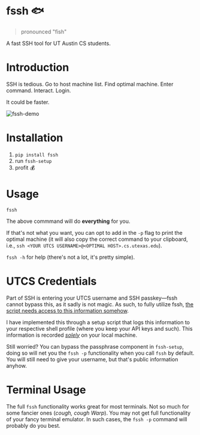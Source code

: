# fssh 🐟

> pronounced "fish"

A fast SSH tool for UT Austin CS students.

# Introduction

SSH is tedious. Go to host machine list. Find optimal machine. Enter command. Interact. Login.

It could be faster.

![fssh-demo](https://github.com/migopp/fssh/assets/128272843/7f4c80c1-f871-438b-b1ee-99a1108de418)

# Installation

1. `pip install fssh`
2. run `fssh-setup`
3. profit 💰

# Usage

```
fssh
```

The above commmand will do __everything__ for you.

If that's not what you want, you can opt to add in the `-p` flag to print the optimal machine (it will also copy the correct command to your clipboard, i.e., `ssh <YOUR UTCS USERNAME>@<OPTIMAL HOST>.cs.utexas.edu`).

`fssh -h` for help (there's not a lot, it's pretty simple).

# UTCS Credentials

Part of SSH is entering your UTCS username and SSH passkey—fssh cannot bypass this, as it sadly is not magic. As such, to fully utilize fssh, [the script needs access to this information somehow](https://github.com/migopp/fssh/blob/main/src/fssh/__main__.py).

I have implemented this through a setup script that logs this information to your respective shell profile (where you keep your API keys and such). This information is recorded [_solely_](https://github.com/migopp/fssh/blob/main/src/fssh/setup.sh) on your local machine.

Still worried? You can bypass the passphrase component in `fssh-setup`, doing so will net you the `fssh -p` functionality when you call `fssh` by default. You will still need to give your username, but that's public information anyhow.

# Terminal Usage

The full `fssh` functionality works great for most terminals. Not so much for some fancier ones (_cough, cough Warp_). You may not get full functionality of your fancy terminal emulator. In such cases, the `fssh -p` command will probably do you best.
